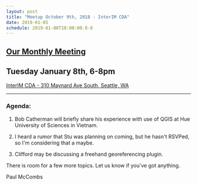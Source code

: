 ```yaml
---
layout: post
title: "Meetup October 9th, 2018 - InterIM CDA"
date: 2019-01-05
schedule: 2019-01-08T18:00:00.0-8
---
```

## [Our Monthly Meeting](https://www.meetup.com/Puget-Sound-QGIS-Users-Group/events/gkjkpqyzcblb/)

## Tuesday January 8th, 6-8pm

[InterIM CDA - 310 Maynard Ave South, Seattle, WA](https://www.openstreetmap.org/?mlat=47.599777&mlon=-122.324669#map=18/47.59957/-122.32641)

---

### Agenda: ###

1. Bob Catherman will briefly share his experience with use of QGIS at Hue University of Sciences in Vietnam.

2. I heard a rumor that Stu was planning on coming, but he hasn't RSVPed, so I'm considering that a maybe.

3. Clifford may be discussing a freehand georeferencing plugin.

There is room for a few more topics. Let us know if you've got anything.

Paul McCombs
